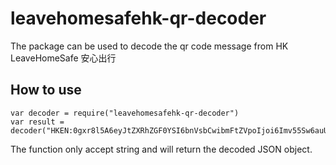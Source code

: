 leavehomesafehk-qr-decoder
===
The package can be used to decode the qr code message from HK LeaveHomeSafe 安心出行
## How to use
```
var decoder = require("leavehomesafehk-qr-decoder")
var result = decoder("HKEN:0gxr8l5A6eyJtZXRhZGF0YSI6bnVsbCwibmFtZVpoIjoi6Imv55Sw6auU6IKy6aSoIiwibmFtZUVuIjoiTGV1bmcgVGluIFNwb3J0cyBDZW50cmUiLCJ0eXBlIjoiU1BPUlRTQ1VMVFVSQUxSRUNSRUFUSU9OQUwiLCJoYXNoIjoiZTczODE4YjFjN2U4MDUzM2E4MjI3NjE5NzZhMmMwNTJmMWUwNTQzZTQ2ODM0MDk1ODZmZDg5OTRhM2MxZmU3NiJ9")
```
The function only accept string and will return the decoded JSON object.